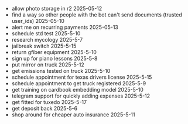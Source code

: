 - allow photo storage in r2 2025-05-12
- find a way so other people with the bot can't send documents (trusted user_ids) 2025-05-10
- alert me on recurring payments 2025-05-13
- schedule std test 2025-5-10
- research mycology 2025-5-7
- jailbreak switch 2025-5-15
- return gfiber equipment 2025-5-10
- sign up for piano lessons 2025-5-8
- put mirror on truck 2025-5-12
- get emissions tested on truck 2025-5-10 
- schedule appointment for texas drivers license 2025-5-15 
- schedule appointment to get truck registered 2025-5-9
- get training on cardbook embedding model 2025-5-10
- telegram support for quickly adding expenses 2025-5-12
- get fitted for tuxedo 2025-5-17
- get deposit back 2025-5-6
- shop around for cheaper auto insurance 2025-5-11
